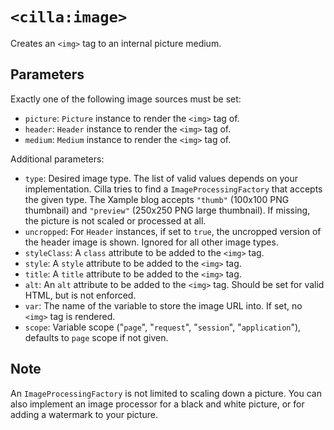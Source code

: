 # `<cilla:image>`

Creates an `<img>` tag to an internal picture medium.

## Parameters

Exactly one of the following image sources must be set:

* `picture`: `Picture` instance to render the `<img>` tag of.
* `header`: `Header` instance to render the `<img>` tag of.
* `medium`: `Medium` instance to render the `<img>` tag of.

Additional parameters:

* `type`: Desired image type. The list of valid values depends on your implementation. Cilla tries to find a `ImageProcessingFactory` that accepts the given type. The Xample blog accepts `"thumb"` (100x100 PNG thumbnail) and `"preview"` (250x250 PNG large thumbnail). If missing, the picture is not scaled or processed at all.
* `uncropped`: For `Header` instances, if set to `true`, the uncropped version of the header image is shown. Ignored for all other image types.
* `styleClass`: A `class` attribute to be added to the `<img>` tag.
* `style`: A `style` attribute to be added to the `<img>` tag.
* `title`: A `title` attribute to be added to the `<img>` tag.
* `alt`: An `alt` attribute to be added to the `<img>` tag. Should be set for valid HTML, but is not enforced.
* `var`: The name of the variable to store the image URL into. If set, no `<img>` tag is rendered.
* `scope`: Variable scope ("`page`", "`request`", "`session`", "`application`"), defaults to `page` scope if not given.

## Note

An `ImageProcessingFactory` is not limited to scaling down a picture. You can also implement an image processor for a black and white picture, or for adding a watermark to your picture.
